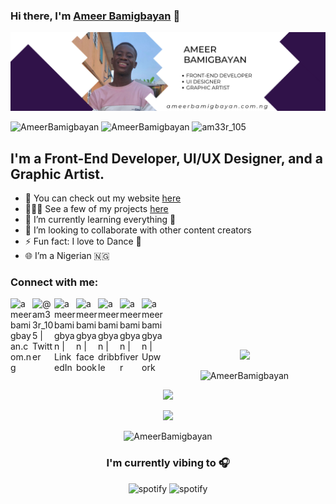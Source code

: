 ### Hi there, I'm [Ameer Bamigbayan][website] 👋  
                 
                    
<p align="center"> <img src="https://github.com/AmeerBamigbayan/AmeerBamigbayan/blob/main/LinkedIn%20Banner.png" />  </p>
 
<p align="left"> <img src="https://komarev.com/ghpvc/?username=AmeerBamigbayan&label=Profile%20views&color=0e75b6&style=flat" alt="AmeerBamigbayan" /> 
 <img
src="https://img.shields.io/github/followers/AmeerBamigbayan?style=social" alt="AmeerBamigbayan" />
<img
src="https://img.shields.io/twitter/follow/am33r_105?label=Follow%20me&style=social" alt="am33r_105" /> </p>
   

## I'm a Front-End Developer, UI/UX Designer, and a Graphic Artist.
    
- 🔭 You can check out my website [here](https://ameerbamigbayan.com.ng/)
- 👨🏾‍💻 See a few of my projects [here](https://www.linkedin.com/in/ameerbamigbayan)
- 🌱 I’m currently learning everything 🤣 
- 👯 I’m looking to collaborate with other content creators
- ⚡ Fun fact: I love to Dance 🕺
- 🌐 I’m a Nigerian 🇳🇬

### Connect with me:  

[<img align="left" alt="ameerbamigbayan.com.ng" width="35px" src="https://cdn-icons-png.flaticon.com/512/841/841364.png" />][website]
[<img align="left" alt="@am33r_105 | Twitter" width="35px" src="https://img.icons8.com/color/344/twitter--v1.png" />][twitter]
[<img align="left" alt="ameerbamigbyan | LinkedIn" width="35px" src="https://img.icons8.com/color/344/linkedin-circled--v1.png" />][linkedin]
[<img align="left" alt="ameerbamigbyan | facebook" width="35px" src="https://img.icons8.com/fluency/344/facebook-new.png"  />][facebook]
[<img align="left" alt="ameerbamigbyan | dribble" width="35px" src="https://img.icons8.com/fluency/344/dribbble.png" />][dribbble]
[<img align="left" alt="ameerbamigbyan | fiverr" width="35px" src="https://img.icons8.com/color/344/fiverr.png" />][fiverr]
[<img align="left" alt="ameerbamigbyan | Upwork" width="35px" src="https://user-images.githubusercontent.com/76779409/172018227-ba03231d-3b20-4dc3-a8ba-16680c127d16.png" />][upwork]
<br /> 
<br>
<br>
<br>
 <!----<p align="center"><img src=https://github-profile-trophy.vercel.app/?username=AmeerBamigbayan&theme=onedark)](https://github.com/ryo-ma/github-profile-trophy width="100%" /></p>---->

<p align="center"> <img src=https://user-images.githubusercontent.com/76779409/170862828-81861544-0bf3-4780-9c5b-b3f309c88998.gif /> </p>

  
         



<p align="center" height='130px'> <img src="https://github-readme-stats.vercel.app/api?username=AmeerBamigbayan&show_icons=true&hide_title=true&include_all_commits=true&line_height=21&bg_color=0,ffb400,ffb400,F6C03D,F4DDA6&count_private=true&theme=graywhite" alt="AmeerBamigbayan"/></p>
<p align="center" height='130px'><img src="https://github-readme-stats.vercel.app/api/wakatime?username=Ameer_105&layout=compact&theme=solarized-dark&hide_border=true"/> </p>
<p align="center" height='130px'><img src="https://github-readme-streak-stats.herokuapp.com/?user=AmeerBamigbayan&theme=dark"/> </p>
 <p align="center" height='130px'> <img src="https://github-readme-stats.vercel.app/api/top-langs/?username=AmeerBamigbayan&layout=compact&show_icons=true&bg_color=0,EFE4CA,F4DDA6,F6C03D&theme=graywhite&hide_title=true" alt="AmeerBamigbayan"/> </p>

<h3 align="center">I'm currently vibing to 🎧</h3>
<p align="center"> <img src="https://spotify-github-profile.vercel.app/api/view?uid=dfnf3b6pfm5cxs5ix9nfyrtep&cover_image=true&theme=default&bar_color_cover=false" alt="spotify" height="320px"/> <img src="https://spotify-recently-played-readme.vercel.app/api?user=dfnf3b6pfm5cxs5ix9nfyrtep" alt="spotify" height="320px"/></p>



[website]: https://ameerbamigbayan.com.ng/
[twitter]: https://www.twitter.com/am33r_105/ 
[linkedin]: https://www.linkedin.com/in/ameerbamigbayan
[dribbble]: https://dribbble.com/AmeerBamigbayan
[fiverr]: https://www.fiverr.com/ameerdamilola?public_mode=true
[upwork]: https://www.upwork.com/freelancers/~018e4a266da3c6f995
[facebook]: https://www.facebook.com/ameer.bamigbayan.1/ 
